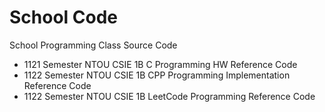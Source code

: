 # School Code

School Programming Class Source Code

- 1121 Semester NTOU CSIE 1B C Programming HW Reference Code
- 1122 Semester NTOU CSIE 1B CPP Programming Implementation Reference Code
- 1122 Semester NTOU CSIE 1B LeetCode Programming Reference Code
